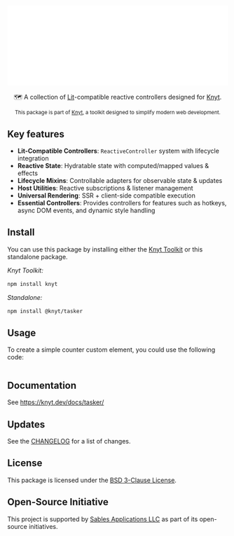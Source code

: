 <div align="center">

[![Knyt](./docs/banner.svg)](https://knyt.dev/docs/tasker/)

🗺️ A collection of [Lit](https://lit.dev/)-compatible reactive controllers designed for [Knyt](https://knyt.dev/).

<small>

This package is part of [Knyt](https://knyt.dev/), a toolkit designed to simplify modern web development.

</small>

</div>

## Key features

- **Lit-Compatible Controllers**: `ReactiveController` system with lifecycle integration
- **Reactive State**: Hydratable state with computed/mapped values & effects
- **Lifecycle Mixins**: Controllable adapters for observable state & updates
- **Host Utilities**: Reactive subscriptions & listener management
- **Universal Rendering**: SSR + client-side compatible execution
- **Essential Controllers**: Provides controllers for features such as hotkeys, async DOM events, and dynamic style handling

## Install

You can use this package by installing either the [Knyt Toolkit](https://knyt.dev/docs/toolkit) or this standalone package.

_Knyt Toolkit:_

```sh
npm install knyt
```

_Standalone:_

```sh
npm install @knyt/tasker
```

## Usage

To create a simple counter custom element, you could use the following code:

```ts
```

## Documentation

See https://knyt.dev/docs/tasker/

## Updates

See the [CHANGELOG](./CHANGELOG.md) for a list of changes.

## License

This package is licensed under the [BSD 3-Clause License](./LICENSE).

## Open-Source Initiative

This project is supported by [Sables Applications LLC](https://sables.app) as part of its open-source initiatives.
